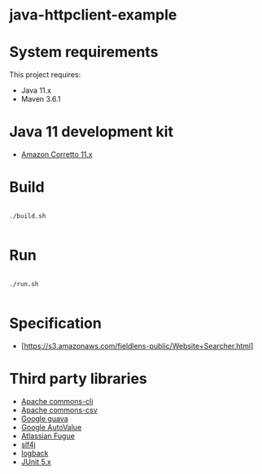 # java-httpclient-example


# System requirements

This project requires:
- Java 11.x
- Maven 3.6.1

# Java 11 development kit

- [Amazon Corretto 11.x](https://docs.aws.amazon.com/corretto/latest/corretto-11-ug/downloads-list.html)

# Build

```

./build.sh


```


# Run

```

./run.sh


```

# Specification

- [https://s3.amazonaws.com/fieldlens-public/Website+Searcher.html]


# Third party libraries

- [Apache commons-cli](https://commons.apache.org/proper/commons-cli/)
- [Apache commons-csv](https://commons.apache.org/proper/commons-csv/)
- [Google guava](https://github.com/google/guava)
- [Google AutoValue](https://github.com/google/auto/blob/master/value/userguide/index.md)
- [Atlassian Fugue](https://bitbucket.org/atlassian/fugue/src/master/readme.md)
- [slf4j](https://www.slf4j.org/)
- [logback](https://logback.qos.ch/)
- [JUnit 5.x](https://junit.org/junit5/)
